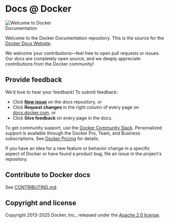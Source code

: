 # Docs @ Docker

<img src="static/assets/images/docker-docs.png" alt="Welcome to Docker Documentation" style="max-width: 45%;">

Welcome to the Docker Documentation repository. This is the source for the [Docker Docs Website](https://docs.docker.com/).

We welcome your contributions—feel free to open pull requests or issues. Our docs are completely open source, and we deeply appreciate contributions from the Docker community!

## Provide feedback

We’d love to hear your feedback! To submit feedback:
- Click **[New issue](https://github.com/docker/docs/issues/new)** on the docs repository, or
- Click **Request changes** in the right column of every page on
  [docs.docker.com](https://docs.docker.com/), or
- Click **Give feedback** on every page in the docs.

To get community support, use the [Docker Community Slack](https://dockr.ly/comm-slack). Personalized support is available
through the Docker Pro, Team, and Business subscriptions. See [Docker
Pricing](https://www.docker.com/pricing) for details.

If you have an idea for a new feature or behavior change in a specific aspect of
Docker or have found a product bug, file an issue in the project's
repository.

## Contribute to Docker docs

See [CONTRIBUTING.md](CONTRIBUTING.md).

## Copyright and license

Copyright 2013-2025 Docker, Inc., released under the [Apache 2.0 license](https://github.com/docker/docs/blob/main/LICENSE).
